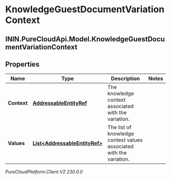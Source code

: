 # KnowledgeGuestDocumentVariationContext

## ININ.PureCloudApi.Model.KnowledgeGuestDocumentVariationContext

## Properties

|Name | Type | Description | Notes|
|------------ | ------------- | ------------- | -------------|
| **Context** | [**AddressableEntityRef**](AddressableEntityRef) | The knowledge context associated with the variation. | |
| **Values** | [**List&lt;AddressableEntityRef&gt;**](AddressableEntityRef) | The list of knowledge context values associated with the variation. | |



_PureCloudPlatform.Client.V2 230.0.0_
